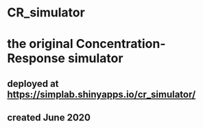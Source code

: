# CR_simulator

# the original Concentration-Response simulator

## deployed at <https://simplab.shinyapps.io/cr_simulator/>
## created June 2020
